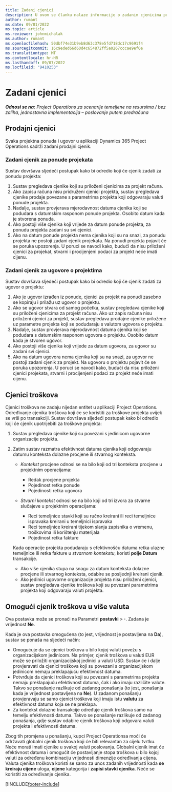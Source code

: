 ```yaml
---
title: Zadani cjenici
description: U ovom se članku nalaze informacije o zadanim cjenicima prodaje i troškova u operacijama projekta.
author: rumant
ms.date: 09/01/2022
ms.topic: article
ms.reviewer: johnmichalak
ms.author: rumant
ms.openlocfilehash: 50dbf74e31b9eb8d63c378e5fd718dc17c9691f4
ms.sourcegitcommit: 16c9eded66d60d4c654872ff5a0267cccae9ef0e
ms.translationtype: MT
ms.contentlocale: hr-HR
ms.lasthandoff: 09/07/2022
ms.locfileid: "9410253"
---
```

# <a name="default-price-lists"></a>Zadani cjenici

_**Odnosi se na:** Project Operations za scenarije temeljene na resursima / bez zaliha, jednostavna implementacija – poslovanje putem predračuna_

## <a name="sales-price-lists"></a>Prodajni cjenici

Svaka projektna ponuda i ugovor u aplikaciji Dynamics 365 Project Operations sadrži zadani prodajni cjenik. 

### <a name="price-list-default-on-project-quotes"></a>Zadani cjenik za ponude projekata
Sustav dovršava sljedeći postupak kako bi odredio koji će cjenik zadati za ponudu projekta:

1. Sustav pregledava cjenike koji su priloženi cjenicima za projekt računa. 
1. Ako zapisu računa nisu pridruženi cjenici projekta, sustav pregledava cjenike prodaje povezane s parametrima projekta koji odgovaraju valuti ponude projekta.
1. Nadalje, sustav provjerava mjerodavnost datuma cjenika koji se podudara s datumskim rasponom ponude projekta. Osobito datum kada je stvorena ponuda.
1. Ako postoji više cjenika koji vrijede za datum ponude projekta, za ponudu projekta zadani su svi cjenici.
1. Ako na datum ponude projekta nema cjenika koji su na snazi, za ponudu projekta ne postoji zadani cjenik projekata. Na ponudi projekta pojavit će se poruka upozorenja. U poruci se navodi kako, budući da nisu priloženi cjenici za projekat, stvarni i procijenjeni podaci za projekt neće imati cijenu.

### <a name="price-list-default-on-project-contracts"></a>Zadani cjenik za ugovore o projektima 
Sustav dovršava sljedeći postupak kako bi odredio koji će cjenik zadati za ugovor o projektu:

1. Ako je ugovor izrađen iz ponude, cjenici za projekt na ponudi zasebno se kopiraju i prilažu uz ugovor o projektu.
1. Ako se ugovor stvara od samog početka, sustav pregledava cjenike koji su priloženi cjenicima za projekt računa. Ako uz zapis računa nisu priloženi cjenici za projekt, sustav pregledava prodajne cjenike priložene uz parametre projekta koji se podudaraju s valutom ugovora o projektu.
1. Nadalje, sustav provjerava mjerodavnost datuma cjenika koji se podudara s datumskim rasponom ugovora o projektu. Osobito datum kada je stvoren ugovor.
1. Ako postoji više cjenika koji vrijede za datum ugovora, za ugovor su zadani svi cjenici.
1. Ako na datum ugovora nema cjenika koji su na snazi, za ugovor ne postoji zadani cjenik za projekt. Na ugovoru o projektu pojavit će se poruka upozorenja. U poruci se navodi kako, budući da nisu priloženi cjenici projekata, stvarni i procijenjeni podaci za projekt neće imati cijenu.

## <a name="cost-price-lists"></a>Cjenici troškova

Cjenici troškova ne zadaju nijedan entitet u aplikaciji Project Operations. Određivanje cjenika troškova koji će se koristiti za troškove projekta uvijek se vrši po transakciji. Sustav dovršava sljedeći postupak kako bi odredio koji će cjenik upotrijebiti za troškove projekta:

1. Sustav pregledava cjenike koji su povezani s jedinicom ugovorne organizacije projekta.
1. Zatim sustav razmatra efektivnost datuma cjenika koji odgovaraju datumu konteksta dolazne procjene ili stvarnog konteksta.

    - *Kontekst* procjene odnosi se na bilo koji od tri konteksta procjene u projektnim operacijama:

        - Redak procjene projekta
        - Pojedinost retka ponude
        - Pojedinosti retka ugovora

    - *Stvarni kontekst* odnosi se na bilo koji od tri izvora za stvarne slučajeve u projektnim operacijama:

       - Reci temeljnice stavki koji su ručno kreirani ili reci temeljnice ispravaka kreirani u temeljnici ispravaka
       - Reci temeljnice kreirani tijekom slanja zapisnika o vremenu, troškovima ili korištenju materijala
       - Pojedinost retka fakture

    Kada operacije projekta podudaraju s efektivnošću datuma retka ulazne temeljnice ili retka fakture u *stvarnom kontekstu*, koristi **polje Datum** transakcije.

    - Ako više cjenika stupa na snagu za datum konteksta dolazne procjene ili stvarnog konteksta, odabire se posljednji kreirani cjenik.
    - Ako jedinici ugovorne organizacije projekta nisu priloženi cjenici, sustav pregledava cjenike troškova koji su povezani parametrima projekta koji odgovaraju valuti projekta.

## <a name="enable-multi-currency-cost-price-list"></a>Omogući cjenik troškova u više valuta

Ova postavka može se pronaći na Parametri **postavki** \> **·**. Zadana je vrijednost **Ne**.

Kada je ova postavka omogućena (to jest, vrijednost je postavljena na **Da**), sustav se ponaša na sljedeći način:

- Omogućuje da se cjenici troškova u bilo kojoj valuti povežu s organizacijskom jedinicom. Na primjer, cjenik troškova u valuti EUR može se priložiti organizacijskoj jedinici u valuti USD. Sustav će i dalje provjeravati da cjenici troškova koji su povezani s organizacijskom jedinicom nemaju preklapajuću efektivnost datuma.
- Potvrđuje da cjenici troškova koji su povezani s parametrima projekta nemaju preklapajuću efektivnost datuma, čak i ako imaju različite valute. Takvo se ponašanje razlikuje od zadanog ponašanja (to jest, ponašanja kada je vrijednost postavljena na **Ne**). U zadanom ponašanju provjeravaju se samo cjenici troškova koji imaju istu **valutu** za efektivnost datuma koja se ne preklapa.
- Za kontekst dolazne transakcije određuje cjenik troškova samo na temelju efektivnosti datuma. Takvo se ponašanje razlikuje od zadanog ponašanja, gdje sustav odabire cjenik troškova koji odgovara valuti projekta i efektivnosti datuma.

Zbog tih promjena u ponašanju, kupci Project Operationsa moći će održavati globalni cjenik troškova koji će biti relevantan za cijelu tvrtku. Neće morati imati cjenike u svakoj valuti poslovanja. Globalni cjenik imat će efektivnost datuma i omogućit će postavljanje stopa troškova u bilo kojoj valuti za određenu kombinaciju vrijednosti dimenzije određivanja cijena. Valuta cjenika troškova koristi se samo za unos zadanih vrijednosti kada **se kreiraju cijene** uloga, **cijene** kategorija i **zapisi stavki cjenika**. Neće se koristiti za određivanje cjenika.

[!INCLUDE[footer-include](../includes/footer-banner.md)]
